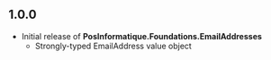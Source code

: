 ﻿## 1.0.0
- Initial release of **PosInformatique.Foundations.EmailAddresses**
  - Strongly-typed EmailAddress value object
